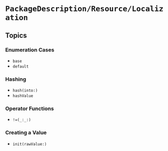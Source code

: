 # ``PackageDescription/Resource/Localization``

## Topics

### Enumeration Cases

- ``base``
- ``default``

### Hashing

- ``hash(into:)``
- ``hashValue``

### Operator Functions

- ``!=(_:_:)``

### Creating a Value

- ``init(rawValue:)``
